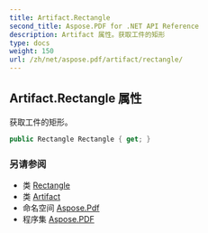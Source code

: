 ```yaml
---
title: Artifact.Rectangle
second_title: Aspose.PDF for .NET API Reference
description: Artifact 属性。获取工件的矩形
type: docs
weight: 150
url: /zh/net/aspose.pdf/artifact/rectangle/
---
```

## Artifact.Rectangle 属性

获取工件的矩形。

```csharp
public Rectangle Rectangle { get; }
```

### 另请参阅

* 类 [Rectangle](../../rectangle/)
* 类 [Artifact](../)
* 命名空间 [Aspose.Pdf](../../../aspose.pdf/)
* 程序集 [Aspose.PDF](../../../)